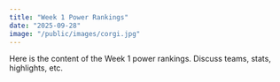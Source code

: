 ```yaml
---
title: "Week 1 Power Rankings"
date: "2025-09-28"
image: "/public/images/corgi.jpg"
---
```


Here is the content of the Week 1 power rankings. Discuss teams, stats, highlights, etc.
